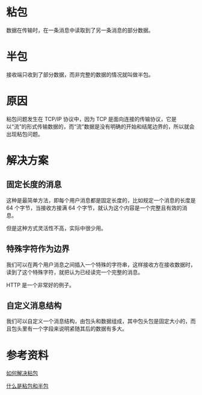 # 粘包
数据在传输时，在一条消息中读取到了另一条消息的部分数据。

# 半包
接收端只收到了部分数据，而非完整的数据的情况就叫做半包。

# 原因
粘包问题发生在 TCP/IP 协议中，因为 TCP 是面向连接的传输协议，它是以“流”的形式传输数据的，而“流”数据是没有明确的开始和结尾边界的，所以就会出现粘包问题。

# 解决方案
## 固定长度的消息
这种是最简单方法，即每个用户消息都是固定长度的，比如规定一个消息的长度是 64 个字节，当接收方接满 64 个字节，就认为这个内容是一个完整且有效的消息。

但是这种方式灵活性不高，实际中很少用。

## 特殊字符作为边界
我们可以在两个用户消息之间插入一个特殊的字符串，这样接收方在接收数据时，读到了这个特殊字符，就把认为已经读完一个完整的消息。

HTTP 是一个非常好的例子。

## 自定义消息结构
我们可以自定义一个消息结构，由包头和数据组成，其中包头包是固定大小的，而且包头里有一个字段来说明紧随其后的数据有多大。

# 参考资料
[如何解决粘包](https://xiaolincoding.com/network/3_tcp/tcp_stream.html#%E5%A6%82%E4%BD%95%E8%A7%A3%E5%86%B3%E7%B2%98%E5%8C%85)

[什么是粘包和半包](https://juejin.cn/post/7126869525962129438)
